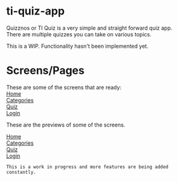 # ti-quiz-app
  
Quizznos or TI Quiz is a very simple and straight forward quiz app.  
There are multiple quizzes you can take on various topics.  

This is a WIP. Functionality hasn't been implemented yet.

# Screens/Pages
These are some of the screens that are ready:  
[Home](https://ti-quiz-app.netlify.app/)  
[Categories](https://ti-quiz-app.netlify.app/routes/categories.html)  
[Quiz](https://ti-quiz-app.netlify.app/routes/quizzes/quiz-one/index.html)  
[Login](https://ti-quiz-app.netlify.app/routes/login.html)  

These are the previews of some of the screens.

[Home](https://raw.githubusercontent.com/tanveertkd/ti-quiz-app/profile-documentation/assets/README/readme/1.png)    
[Categories](https://raw.githubusercontent.com/tanveertkd/ti-quiz-app/profile-documentation/assets/README/readme/2.png)  
[Quiz](https://raw.githubusercontent.com/tanveertkd/ti-quiz-app/profile-documentation/assets/README/readme/3.png)  
[Login](https://raw.githubusercontent.com/tanveertkd/ti-quiz-app/profile-documentation/assets/README/readme/4.png)    

`This is a work in progress and more features are being added constantly.`
